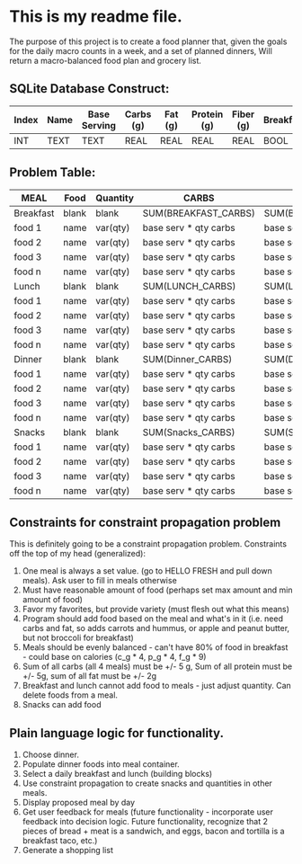 # This is my readme file.

The purpose of this project is to create a food planner that, given the goals for the daily macro counts in a week, and a set of planned dinners,
Will return a macro-balanced food plan and grocery list.

## SQLite Database Construct:

|Index | Name | Base Serving | Carbs (g) | Fat (g) | Protein (g) | Fiber (g) | Breakfast | Lunch | Dinner | Snacks | Last Used | Times Logged |
|------|------|--------------|-----------|---------|-------------|-----------|-----------|-------|--------|--------|-----------|--------------|
|INT|TEXT|TEXT|REAL|REAL|REAL|REAL|BOOL|BOOL|BOOL|BOOL|TEXT|INT|

## Problem Table:

| MEAL | Food | Quantity | CARBS | FAT | PROTEIN | FIBER|
|------|------|----------|-------|-----|---------|------|
|Breakfast| blank | blank | SUM(BREAKFAST_CARBS)| SUM(BREAKFAST_FAT)|SUM(BREAKFAST_PROTEIN)| SUM(BREAKFAST_FIBER)|
|food 1    | name  |  var(qty) | base serv * qty carbs| base serv * qty fat| base serv * qty protein| base serv * qty fiber|
|food 2    | name  |  var(qty) | base serv * qty carbs| base serv * qty fat| base serv * qty protein| base serv * qty fiber|
|food 3    | name  |  var(qty) | base serv * qty carbs| base serv * qty fat| base serv * qty protein| base serv * qty fiber|
|food n    | name  |  var(qty) | base serv * qty carbs| base serv * qty fat| base serv * qty protein| base serv * qty fiber|
|Lunch| blank | blank | SUM(LUNCH_CARBS)| SUM(LUNCH_FAT)|SUM(LUNCH_PROTEIN)| SUM(LUNCH_FIBER)|
|food 1    | name  |  var(qty) | base serv * qty carbs| base serv * qty fat| base serv * qty protein| base serv * qty fiber|
|food 2    | name  |  var(qty) | base serv * qty carbs| base serv * qty fat| base serv * qty protein| base serv * qty fiber|
|food 3    | name  |  var(qty) | base serv * qty carbs| base serv * qty fat| base serv * qty protein| base serv * qty fiber|
|food n    | name  |  var(qty) | base serv * qty carbs| base serv * qty fat| base serv * qty protein| base serv * qty fiber|
|Dinner| blank | blank | SUM(Dinner_CARBS)| SUM(Dinner_FAT)|SUM(Dinner_PROTEIN)| SUM(Dinner_FIBER)|
|food 1    | name  |  var(qty) | base serv * qty carbs| base serv * qty fat| base serv * qty protein| base serv * qty fiber|
|food 2    | name  |  var(qty) | base serv * qty carbs| base serv * qty fat| base serv * qty protein| base serv * qty fiber|
|food 3    | name  |  var(qty) | base serv * qty carbs| base serv * qty fat| base serv * qty protein| base serv * qty fiber|
|food n    | name  |  var(qty) | base serv * qty carbs| base serv * qty fat| base serv * qty protein| base serv * qty fiber|
|Snacks| blank | blank | SUM(Snacks_CARBS)| SUM(Snacks_FAT)|SUM(Snacks_PROTEIN)| SUM(Snacks_FIBER)|
|food 1    | name  |  var(qty) | base serv * qty carbs| base serv * qty fat| base serv * qty protein| base serv * qty fiber|
|food 2    | name  |  var(qty) | base serv * qty carbs| base serv * qty fat| base serv * qty protein| base serv * qty fiber|
|food 3    | name  |  var(qty) | base serv * qty carbs| base serv * qty fat| base serv * qty protein| base serv * qty fiber|
|food n    | name  |  var(qty) | base serv * qty carbs| base serv * qty fat| base serv * qty protein| base serv * qty fiber|

## Constraints for constraint propagation problem
This is definitely going to be a constraint propagation problem.  Constraints off the top of my head (generalized):
1.  One meal is always a set value. (go to HELLO FRESH and pull down meals).  Ask user to fill in meals otherwise
2.  Must have reasonable amount of food (perhaps set max amount and min amount of food)
3.  Favor my favorites, but provide variety (must flesh out what this means)
4.  Program should add food based on the meal and what's in it (i.e. need carbs and fat, so adds carrots and hummus, or apple and peanut butter, but not broccoli for breakfast)
5.  Meals should be evenly balanced - can't have 80% of food in breakfast - could base on calories (c_g * 4, p_g * 4, f_g * 9)
6.  Sum of all carbs (all 4 meals) must be +/- 5 g, Sum of all protein must be +/- 5g, sum of all fat must be +/- 2g
7.  Breakfast and lunch cannot add food to meals - just adjust quantity.  Can delete foods from a meal.  
8.  Snacks can add food 

## Plain language logic for functionality.

1. Choose dinner.
2. Populate dinner foods into meal container.
3. Select a daily breakfast and lunch (building blocks)
4. Use constraint propagation to create snacks and quantities in other meals.  
5. Display proposed meal by day
6. Get user feedback for meals (future functionality - incorporate user feedback into decision logic.  Future functionality, recognize that 2 pieces of bread + meat is a sandwich, and eggs, bacon and tortilla is a breakfast taco, etc.)
7. Generate a shopping list